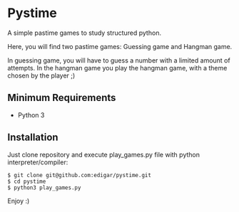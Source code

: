 # Pystime

A simple pastime games to study structured python.

Here, you will find two pastime games: Guessing game and Hangman game.

In guessing game, you will have to guess a number with a limited amount of attempts. In the hangman game you play the hangman game, with a theme chosen by the player ;)


## Minimum Requirements

* Python 3


## Installation

Just clone repository and execute play_games.py file with python interpreter/compiler:

```
$ git clone git@github.com:edigar/pystime.git
$ cd pystime
$ python3 play_games.py
```


Enjoy :)
